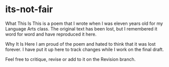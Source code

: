 # its-not-fair

What This Is
This is a poem that I wrote when I was eleven years old for my Language Arts class. The original text has been lost, but I remembered it word for word and have reproduced it here.

Why It Is Here
I am proud of the poem and hated to think that it was lost forever. I have put it up here to track changes while I work on the final draft.

Feel free to critique, revise or add to it on the Revision branch.
